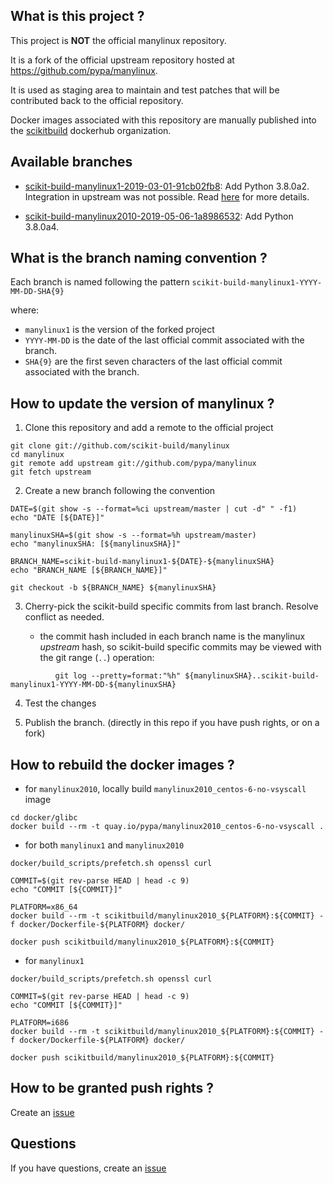 What is this project ?
----------------------

This project is **NOT** the official manylinux repository.

It is a fork of the official upstream repository hosted at https://github.com/pypa/manylinux.

It is used as staging area to maintain and test patches that will be contributed back to the
official repository.

Docker images associated with this repository are manually published into the
[scikitbuild](https://cloud.docker.com/u/scikitbuild/repository/list) dockerhub organization.


Available branches
------------------

* [scikit-build-manylinux1-2019-03-01-91cb02fb8](https://github.com/scikit-build/manylinux/tree/scikit-build-manylinux1-2019-03-01-91cb02fb8): Add Python 3.8.0a2. Integration in upstream was not possible. Read [here](https://github.com/pypa/manylinux/pull/273) for more details.

* [scikit-build-manylinux2010-2019-05-06-1a8986532](https://github.com/scikit-build/manylinux/tree/scikit-build-manylinux2010-2019-05-06-1a8986532): Add Python 3.8.0a4.


What is the branch naming convention ?
--------------------------------------

Each branch is named following the pattern `scikit-build-manylinux1-YYYY-MM-DD-SHA{9}`

where:

* `manylinux1` is the version of the forked project
* `YYYY-MM-DD` is the date of the last official commit associated with the branch.
* `SHA{9}` are the first seven characters of the last official commit associated with the branch.


How to update the version of manylinux ?
----------------------------------------

1. Clone this repository and add a remote to the official project

```
git clone git://github.com/scikit-build/manylinux
cd manylinux
git remote add upstream git://github.com/pypa/manylinux
git fetch upstream
```

2. Create a new branch following the convention

```
DATE=$(git show -s --format=%ci upstream/master | cut -d" " -f1)
echo "DATE [${DATE}]"

manylinuxSHA=$(git show -s --format=%h upstream/master)
echo "manylinuxSHA: [${manylinuxSHA}]"

BRANCH_NAME=scikit-build-manylinux1-${DATE}-${manylinuxSHA}
echo "BRANCH_NAME [${BRANCH_NAME}]"

git checkout -b ${BRANCH_NAME} ${manylinuxSHA}
```

3. Cherry-pick the scikit-build specific commits from last branch. Resolve conflict as needed.

   - the commit hash included in each branch name is the manylinux *upstream* hash, so
     scikit-build specific commits may be viewed with the git range (`..`) operation:
```
          git log --pretty=format:"%h" ${manylinuxSHA}..scikit-build-manylinux1-YYYY-MM-DD-${manylinuxSHA}
```

4. Test the changes

5. Publish the branch. (directly in this repo if you have push rights, or on a fork)


How to rebuild the docker images ?
----------------------------------

* for `manylinux2010`, locally build `manylinux2010_centos-6-no-vsyscall` image

```
cd docker/glibc
docker build --rm -t quay.io/pypa/manylinux2010_centos-6-no-vsyscall .
```

* for both `manylinux1` and `manylinux2010`

```
docker/build_scripts/prefetch.sh openssl curl

COMMIT=$(git rev-parse HEAD | head -c 9)
echo "COMMIT [${COMMIT}]"

PLATFORM=x86_64
docker build --rm -t scikitbuild/manylinux2010_${PLATFORM}:${COMMIT} -f docker/Dockerfile-${PLATFORM} docker/

docker push scikitbuild/manylinux2010_${PLATFORM}:${COMMIT}
```

* for `manylinux1`

```
docker/build_scripts/prefetch.sh openssl curl

COMMIT=$(git rev-parse HEAD | head -c 9)
echo "COMMIT [${COMMIT}]"

PLATFORM=i686
docker build --rm -t scikitbuild/manylinux2010_${PLATFORM}:${COMMIT} -f docker/Dockerfile-${PLATFORM} docker/

docker push scikitbuild/manylinux2010_${PLATFORM}:${COMMIT}
```


How to be granted push rights ?
-------------------------------

Create an [issue](https://github.com/scikit-build/manylinux/issues)


Questions
---------

If you have questions, create an [issue](https://github.com/scikit-build/manylinux/issues)

